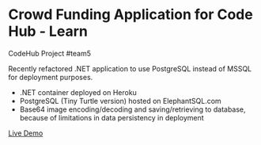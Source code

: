 # Crowd Funding Application for Code Hub - Learn
CodeHub Project #team5

Recently refactored .NET application to use PostgreSQL instead of MSSQL for deployment purposes.

 - .NET container deployed on Heroku
 - PostgreSQL (Tiny Turtle version) hosted on ElephantSQL.com
 - Base64 image encoding/decoding and saving/retrieving to database, because of limitations in data persistency in deployment

[Live Demo](https://pavlidin-crowdfundingapp.herokuapp.com/)

